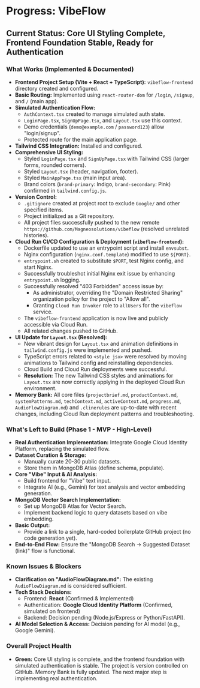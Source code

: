 # Progress: VibeFlow

## Current Status: Core UI Styling Complete, Frontend Foundation Stable, Ready for Authentication

### What Works (Implemented & Documented)
*   **Frontend Project Setup (Vite + React + TypeScript):** `vibeflow-frontend` directory created and configured.
*   **Basic Routing:** Implemented using `react-router-dom` for `/login`, `/signup`, and `/` (main app).
*   **Simulated Authentication Flow:**
    *   `AuthContext.tsx` created to manage simulated auth state.
    *   `LoginPage.tsx`, `SignUpPage.tsx`, and `Layout.tsx` use this context.
    *   Demo credentials (`demo@example.com` / `password123`) allow "login/signup".
    *   Protected route for the main application page.
*   **Tailwind CSS Integration:** Installed and configured.
*   **Comprehensive UI Styling:**
    *   Styled `LoginPage.tsx` and `SignUpPage.tsx` with Tailwind CSS (larger forms, rounded corners).
    *   Styled `Layout.tsx` (header, navigation, footer).
    *   Styled `MainAppPage.tsx` (main input area).
    *   Brand colors (`brand-primary`: Indigo, `brand-secondary`: Pink) confirmed in `tailwind.config.js`.
*   **Version Control:**
    *   `.gitignore` created at project root to exclude `Google/` and other specified items.
    *   Project initialized as a Git repository.
    *   All project files successfully pushed to the new remote `https://github.com/Magneosolutions/vibeflow` (resolved unrelated histories).
*   **Cloud Run CI/CD Configuration & Deployment (`vibeflow-frontend`):**
    *   Dockerfile updated to use an entrypoint script and install `envsubst`.
    *   Nginx configuration (`nginx.conf.template`) modified to use `${PORT}`.
    *   `entrypoint.sh` created to substitute `$PORT`, test Nginx config, and start Nginx.
    *   Successfully troubleshot initial Nginx exit issue by enhancing `entrypoint.sh` logging.
    *   Successfully resolved "403 Forbidden" access issue by:
        *   As administrator, overriding the "Domain Restricted Sharing" organization policy for the project to "Allow all".
        *   Granting `Cloud Run Invoker` role to `allUsers` for the `vibeflow` service.
    *   The `vibeflow-frontend` application is now live and publicly accessible via Cloud Run.
    *   All related changes pushed to GitHub.
*   **UI Update for `Layout.tsx` (Resolved):**
    *   New vibrant design for `Layout.tsx` and animation definitions in `tailwind.config.js` were implemented and pushed.
    *   TypeScript errors related to `<style jsx>` were resolved by moving animations to Tailwind config and reinstalling dependencies.
    *   Cloud Build and Cloud Run deployments were successful.
    *   **Resolution:** The new Tailwind CSS styles and animations for `Layout.tsx` are now correctly applying in the deployed Cloud Run environment.
*   **Memory Bank:** All core files (`projectbrief.md`, `productContext.md`, `systemPatterns.md`, `techContext.md`, `activeContext.md`, `progress.md`, `AudioFlowDiagram.md`) and `.clinerules` are up-to-date with recent changes, including Cloud Run deployment patterns and troubleshooting.

### What's Left to Build (Phase 1 - MVP - High-Level)
*   **Real Authentication Implementation:** Integrate Google Cloud Identity Platform, replacing the simulated flow.
*   **Dataset Curation & Storage:**
    *   Manually curate 20-30 public datasets.
    *   Store them in MongoDB Atlas (define schema, populate).
*   **Core "Vibe" Input & AI Analysis:**
    *   Build frontend for "Vibe" text input.
    *   Integrate AI (e.g., Gemini) for text analysis and vector embedding generation.
*   **MongoDB Vector Search Implementation:**
    *   Set up MongoDB Atlas for Vector Search.
    *   Implement backend logic to query datasets based on vibe embedding.
*   **Basic Output:**
    *   Provide a link to a single, hard-coded boilerplate GitHub project (no code generation yet).
*   **End-to-End Flow:** Ensure the "MongoDB Search -> Suggested Dataset (link)" flow is functional.

### Known Issues & Blockers
*   **Clarification on "AudioFlowDiagram.md":** The existing `AudioFlowDiagram.md` is considered sufficient.
*   **Tech Stack Decisions:**
    *   Frontend: **React** (Confirmed & Implemented)
    *   Authentication: **Google Cloud Identity Platform** (Confirmed, simulated on frontend)
    *   Backend: Decision pending (Node.js/Express or Python/FastAPI).
*   **AI Model Selection & Access:** Decision pending for AI model (e.g., Google Gemini).

### Overall Project Health
*   **Green:** Core UI styling is complete, and the frontend foundation with simulated authentication is stable. The project is version controlled on GitHub. Memory Bank is fully updated. The next major step is implementing real authentication.
